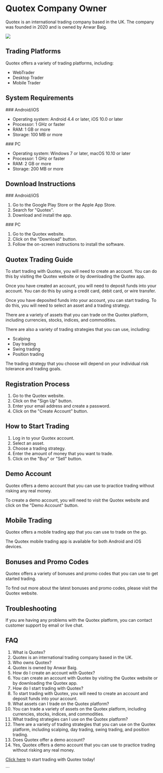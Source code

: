 # Quotex Company Owner

Quotex is an international trading company based in the UK. The company
was founded in 2020 and is owned by Anwar Baig.

[![](https://static.quotex.io/files/4_en/300_250.jpg)](https://traff.sbs/brokerqxlid)

## Trading Platforms

Quotex offers a variety of trading platforms, including:

-   WebTrader
-   Desktop Trader
-   Mobile Trader

## System Requirements

\### Android/iOS

-   Operating system: Android 4.4 or later, iOS 10.0 or later
-   Processor: 1 GHz or faster
-   RAM: 1 GB or more
-   Storage: 100 MB or more

\### PC

-   Operating system: Windows 7 or later, macOS 10.10 or later
-   Processor: 1 GHz or faster
-   RAM: 2 GB or more
-   Storage: 200 MB or more

## Download Instructions

\### Android/iOS

1.  Go to the Google Play Store or the Apple App Store.
2.  Search for "Quotex".
3.  Download and install the app.

\### PC

1.  Go to the Quotex website.
2.  Click on the "Download" button.
3.  Follow the on-screen instructions to install the software.

## Quotex Trading Guide

To start trading with Quotex, you will need to create an account. You
can do this by visiting the Quotex website or by downloading the Quotex
app.

Once you have created an account, you will need to deposit funds into
your account. You can do this by using a credit card, debit card, or
wire transfer.

Once you have deposited funds into your account, you can start trading.
To do this, you will need to select an asset and a trading strategy.

There are a variety of assets that you can trade on the Quotex platform,
including currencies, stocks, indices, and commodities.

There are also a variety of trading strategies that you can use,
including:

-   Scalping
-   Day trading
-   Swing trading
-   Position trading

The trading strategy that you choose will depend on your individual risk
tolerance and trading goals.

## Registration Process

1.  Go to the Quotex website.
2.  Click on the "Sign Up" button.
3.  Enter your email address and create a password.
4.  Click on the "Create Account" button.

## How to Start Trading

1.  Log in to your Quotex account.
2.  Select an asset.
3.  Choose a trading strategy.
4.  Enter the amount of money that you want to trade.
5.  Click on the "Buy" or "Sell" button.

## Demo Account

Quotex offers a demo account that you can use to practice trading
without risking any real money.

To create a demo account, you will need to visit the Quotex website and
click on the "Demo Account" button.

## Mobile Trading

Quotex offers a mobile trading app that you can use to trade on the go.

The Quotex mobile trading app is available for both Android and iOS
devices.

## Bonuses and Promo Codes

Quotex offers a variety of bonuses and promo codes that you can use to
get started trading.

To find out more about the latest bonuses and promo codes, please visit
the Quotex website.

## Troubleshooting

If you are having any problems with the Quotex platform, you can contact
customer support by email or live chat.

## FAQ

1.  What is Quotex?
2.  Quotex is an international trading company based in the UK.
3.  Who owns Quotex?
4.  Quotex is owned by Anwar Baig.
5.  How do I create an account with Quotex?
6.  You can create an account with Quotex by visiting the Quotex website
    or by downloading the Quotex app.
7.  How do I start trading with Quotex?
8.  To start trading with Quotex, you will need to create an account and
    deposit funds into your account.
9.  What assets can I trade on the Quotex platform?
10. You can trade a variety of assets on the Quotex platform, including
    currencies, stocks, indices, and commodities.
11. What trading strategies can I use on the Quotex platform?
12. There are a variety of trading strategies that you can use on the
    Quotex platform, including scalping, day trading, swing trading, and
    position trading.
13. Does Quotex offer a demo account?
14. Yes, Quotex offers a demo account that you can use to practice
    trading without risking any real money.

[Click here](\%22https://traff.sbs/brokerqxsignup\%22) to start trading
with Quotex today!

\`\`\`

